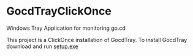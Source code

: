 # GocdTrayClickOnce
Windows Tray Application for monitoring go.cd

This project is a ClickOnce installation of GocdTray.
To install GocdTray download and run [setup.exe](https://raw.githubusercontent.com/matroberts/GocdTrayClickOnce/master/setup.exe)
